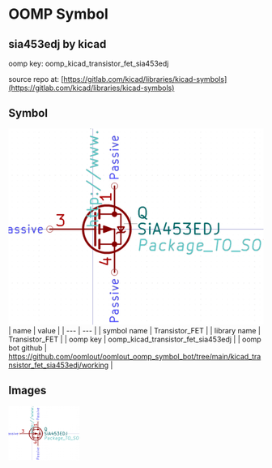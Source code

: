 # OOMP Symbol  
## sia453edj  by kicad  
  
oomp key: oomp_kicad_transistor_fet_sia453edj  
  
source repo at: [https://gitlab.com/kicad/libraries/kicad-symbols](https://gitlab.com/kicad/libraries/kicad-symbols)  
## Symbol  
  
[![working.png](working_600.png)](working.png)  
| name | value | 
| --- | --- | 
| symbol name | Transistor_FET | 
| library name | Transistor_FET | 
| oomp key | oomp_kicad_transistor_fet_sia453edj | 
| oomp bot github | https://github.com/oomlout/oomlout_oomp_symbol_bot/tree/main/kicad_transistor_fet_sia453edj/working | 
## Images  
  
[![working.png](working_140.png)](working.png)  
